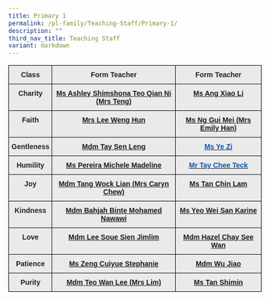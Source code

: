 ```yaml
---
title: Primary 1
permalink: /pl-family/Teaching-Staff/Primary-1/
description: ""
third_nav_title: Teaching Staff
variant: markdown
---
```

<style type="text/css">
.tg  {border-collapse:collapse;border-spacing:0;}
.tg td{border-color:black;border-style:solid;border-width:1px;font-family:Arial, sans-serif;font-size:14px;
  overflow:hidden;padding:10px 5px;word-break:normal;}
.tg th{border-color:black;border-style:solid;border-width:1px;font-family:Arial, sans-serif;font-size:14px;
  font-weight:normal;overflow:hidden;padding:10px 5px;word-break:normal;}
.tg .tg-n4qt{background-color:#EAEAEA;color:#222;font-weight:bold;text-align:center;vertical-align:top}
.tg .tg-a7kh{background-color:#EAEAEA;color:#0857AE;font-weight:bold;text-align:center;vertical-align:top}
</style>
<table class="tg">
<thead>
  <tr>
    <th class="tg-n4qt">Class</th>
    <th class="tg-n4qt">Form Teacher</th>
    <th class="tg-n4qt">Form Teacher</th>
  </tr>
</thead>
<tbody>
  <tr>
    <td class="tg-n4qt">Charity</td>
    <td class="tg-a7kh"><a href="mailto:Teo_Qian_Ni_Ashley@moe.edu.sg">Ms Ashley Shimshona Teo Qian Ni (Mrs Teng)</a></td>
    <td class="tg-a7kh"><a href="mailto:ang_xiao_li@moe.edu.sg">Ms Ang Xiao Li</a></td>
  </tr>
  <tr>
    <td class="tg-n4qt">Faith</td>
    <td class="tg-a7kh"><a href="mailto:lee_weng_hun@moe.edu.sg">Mrs Lee Weng Hun</a></td>
    <td class="tg-a7kh"><a href="mailto:Ng_Gui_Mei@moe.edu.sg">Ms Ng Gui Mei (Mrs Emily Han)</a></td>
  </tr>
  <tr>
    <td class="tg-n4qt">Gentleness</td>
    <td class="tg-a7kh"><a href="mailto:Tay_Sen_Leng@moe.edu.sg">Mdm Tay Sen Leng</a></td>
    <td class="tg-a7kh"><a href="mailto:Ye_Zi@moe.edu.sg"><span style="font-weight:600;text-decoration:none;color:#0857AE">Ms Ye Zi</span></a></td>
  </tr>
  <tr>
    <td class="tg-n4qt">Humility</td>
    <td class="tg-a7kh"><a href="mailto:Pereira_Michele_Madeline@moe.edu.sg">Ms Pereira Michele Madeline</a></td>
    <td class="tg-a7kh"><a href="mailto:Tay_Chee_Teck@moe.edu.sg"><span style="font-weight:600;text-decoration:none;color:#0857AE">Mr Tay Chee Teck</span></a></td>
  </tr>
  <tr>
    <td class="tg-n4qt">Joy</td>
    <td class="tg-a7kh"><a href="mailto:Tang_Wock_Lian@moe.edu.sg">Mdm Tang Wock Lian (Mrs Caryn Chew) </a></td>
    <td class="tg-a7kh"><a href="mailto:Tan_Chin_Lam@moe.edu.sg">Ms Tan Chin Lam</a></td>
  </tr>
  <tr>
    <td class="tg-n4qt">Kindness</td>
    <td class="tg-a7kh"><a href="mailto:Bahjah_Binte_Mohamed_Nawawi@moe.edu.sg">Mdm Bahjah Binte Mohamed Nawawi</a></td>
    <td class="tg-a7kh"><a href="mailto:Yeo_Wei_San_Karine@moe.edu.sg">Ms Yeo Wei San Karine</a></td>
  </tr>
  <tr>
    <td class="tg-n4qt">Love</td>
    <td class="tg-a7kh"><a href="mailto:Lee_Soue_Sien_Jimlim@moe.edu.sg">Mdm Lee Soue Sien Jimlim</a></td>
    <td class="tg-a7kh"><a href="mailto:Hazel_Chay_See_Wan@moe.edu.sg">Mdm Hazel Chay See Wan</a></td>
  </tr>
  <tr>
    <td class="tg-n4qt">Patience</td>
    <td class="tg-a7kh"><a href="mailto:Zeng_Cuiyue_Stephanie@moe.edu.sg">Ms Zeng Cuiyue Stephanie </a></td>
    <td class="tg-a7kh"><a href="mailto:Wu_Jiao@moe.edu.sg">Mdm Wu Jiao </a></td>
  </tr>
  <tr>
    <td class="tg-n4qt">Purity</td>
    <td class="tg-a7kh"><a href="mailto:Teo_Wan_Lee@moe.edu.sg">Mdm Teo Wan Lee (Mrs Lim)  </a></td>
    <td class="tg-a7kh"><a href="mailto:Tan_Shimin@moe.edu.sg">Ms Tan Shimin </a></td>
  </tr>
</tbody>
</table>
